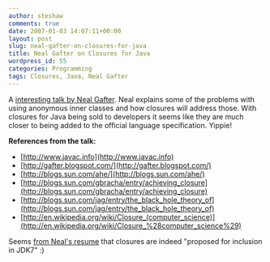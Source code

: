 ```yaml
---
author: steshaw
comments: true
date: 2007-01-03 14:07:11+00:00
layout: post
slug: neal-gafter-on-closures-for-java
title: Neal Gafter on Closures for Java
wordpress_id: 55
categories: Programming
tags: Closures, Java, Neal Gafter
---
```


A [interesting talk by Neal Gafter](http://www.bejug.org/confluenceBeJUG/display/PARLEYS/Closures+for+Java). Neal explains some of the problems with using anonymous inner classes and how closures will address those. With closures for Java being sold to developers it seems like they are much closer to being added to the official language specification. Yippie!

**References from the talk:**

- [http://www.javac.info](http://www.javac.info)
- [http://gafter.blogspot.com/](http://gafter.blogspot.com/)
- [http://blogs.sun.com/ahe/](http://blogs.sun.com/ahe/)
- [http://blogs.sun.com/gbracha/entry/achieving_closure](http://blogs.sun.com/gbracha/entry/achieving_closure)
- [http://blogs.sun.com/jag/entry/the_black_hole_theory_of](http://blogs.sun.com/jag/entry/the_black_hole_theory_of)
- [http://en.wikipedia.org/wiki/Closure_(computer_science)](http://en.wikipedia.org/wiki/Closure_%28computer_science%29)

Seems [from Neal's resume](http://www.gafter.com/~neal/resume.html) that closures are indeed "proposed for inclusion in JDK7" :)

